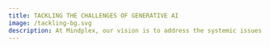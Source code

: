 ```yaml
---
title: TACKLING THE CHALLENGES OF GENERATIVE AI
image: /tackling-bg.svg
description: At Mindplex, our vision is to address the systemic issues that currently plague both traditional and digital media. We firmly believe in the power of decentralization, democracy, and creativity in shaping the future of media. By leveraging blockchain and Al technologies, we are reshaping the landscape of media, fostering a decentralized ecosystem where transparency, authenticity, and inclusivity thrive.
---
```

